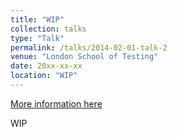 ```yaml
---
title: "WIP"
collection: talks
type: "Talk"
permalink: /talks/2014-02-01-talk-2
venue: "London School of Testing"
date: 20xx-xx-xx
location: "WIP"
---
```


[More information here](http://example2.com)

WIP
